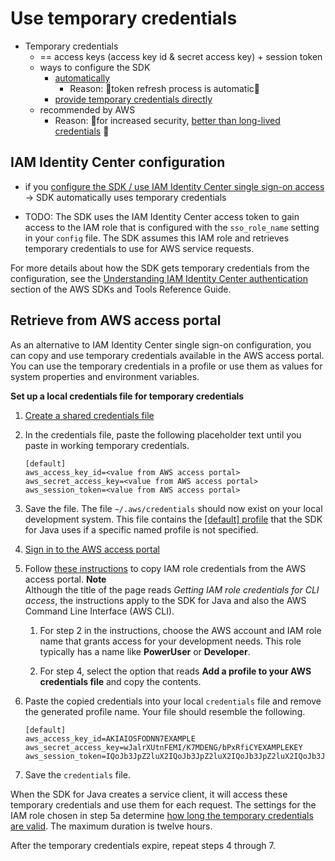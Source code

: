# Use temporary credentials<a name="credentials-temporary"></a>

* Temporary credentials
  * == access keys (access key id & secret access key) + session token
  * ways to configure the SDK 
    * [automatically](#credentials-temporary-idc)
      * Reason: 🧠token refresh process is automatic🧠
    * [provide temporary credentials directly](#credentials-temporary-from-portal)
  * recommended by AWS
    * Reason: 🧠for increased security, [better than long-lived credentials](https://docs.aws.amazon.com/IAM/latest/UserGuide/best-practices.html#bp-users-federation-idp) 🧠
  

## IAM Identity Center configuration<a name="credentials-temporary-idc"></a>

* if you [configure the SDK / use IAM Identity Center single sign-on access](setup-basics.md) -> SDK automatically uses temporary credentials 

* TODO:
The SDK uses the IAM Identity Center access token to gain access to the IAM role that is configured with the `sso_role_name` setting in your `config` file\. The SDK assumes this IAM role and retrieves temporary credentials to use for AWS service requests\.

For more details about how the SDK gets temporary credentials from the configuration, see the [Understanding IAM Identity Center authentication](https://docs.aws.amazon.com/sdkref/latest/guide/understanding-sso.html) section of the AWS SDKs and Tools Reference Guide\.

## Retrieve from AWS access portal<a name="credentials-temporary-from-portal"></a>

As an alternative to IAM Identity Center single sign\-on configuration, you can copy and use temporary credentials available in the AWS access portal\. You can use the temporary credentials in a profile or use them as values for system properties and environment variables\.

**Set up a local credentials file for temporary credentials**

1. [Create a shared credentials file](https://docs.aws.amazon.com/sdkref/latest/guide/file-location.html)

1. In the credentials file, paste the following placeholder text until you paste in working temporary credentials\.

   ```
   [default]
   aws_access_key_id=<value from AWS access portal>
   aws_secret_access_key=<value from AWS access portal>
   aws_session_token=<value from AWS access portal>
   ```

1. Save the file\. The file `~/.aws/credentials` should now exist on your local development system\. This file contains the [\[default\] profile](https://docs.aws.amazon.com/sdkref/latest/guide/file-format.html#file-format-profile) that the SDK for Java uses if a specific named profile is not specified\. 

1. [Sign in to the AWS access portal](https://docs.aws.amazon.com/singlesignon/latest/userguide/howtosignin.html)

1. Follow [these instructions](https://docs.aws.amazon.com/singlesignon/latest/userguide/howtogetcredentials.html) to copy IAM role credentials from the AWS access portal\.
**Note**  
Although the title of the page reads *Getting IAM role credentials for CLI access*, the instructions apply to the SDK for Java and also the AWS Command Line Interface \(AWS CLI\)\.

   1. For step 2 in the instructions, choose the AWS account and IAM role name that grants access for your development needs\. This role typically has a name like **PowerUser** or **Developer**\.

   1. For step 4, select the option that reads **Add a profile to your AWS credentials file** and copy the contents\.

1. Paste the copied credentials into your local `credentials` file and remove the generated profile name\. Your file should resemble the following\.

   ```
   [default]
   aws_access_key_id=AKIAIOSFODNN7EXAMPLE
   aws_secret_access_key=wJalrXUtnFEMI/K7MDENG/bPxRfiCYEXAMPLEKEY
   aws_session_token=IQoJb3JpZ2luX2IQoJb3JpZ2luX2IQoJb3JpZ2luX2IQoJb3JpZ2luX2IQoJb3JpZVERYLONGSTRINGEXAMPLE
   ```

1. Save the `credentials` file\.

When the SDK for Java creates a service client, it will access these temporary credentials and use them for each request\. The settings for the IAM role chosen in step 5a determine [how long the temporary credentials are valid](https://docs.aws.amazon.com/singlesignon/latest/userguide/howtosessionduration.html)\. The maximum duration is twelve hours\.

After the temporary credentials expire, repeat steps 4 through 7\.